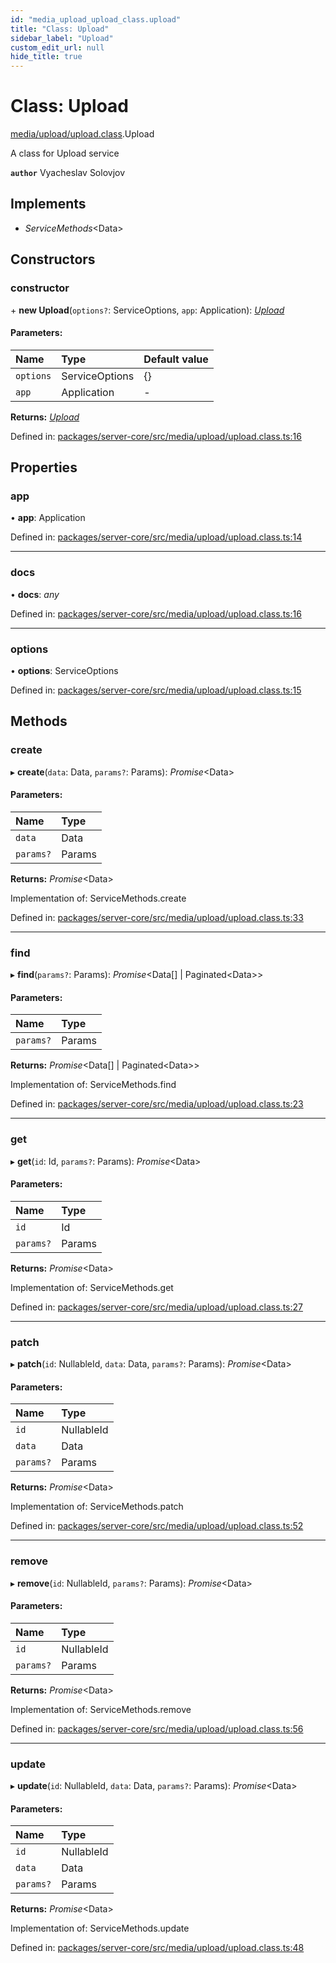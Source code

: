 ```yaml
---
id: "media_upload_upload_class.upload"
title: "Class: Upload"
sidebar_label: "Upload"
custom_edit_url: null
hide_title: true
---
```


# Class: Upload

[media/upload/upload.class](../modules/media_upload_upload_class.md).Upload

A class for Upload service

**`author`** Vyacheslav Solovjov

## Implements

* *ServiceMethods*<Data\>

## Constructors

### constructor

\+ **new Upload**(`options?`: ServiceOptions, `app`: Application): [*Upload*](media_upload_upload_class.upload.md)

#### Parameters:

| Name | Type | Default value |
| :------ | :------ | :------ |
| `options` | ServiceOptions | {} |
| `app` | Application | - |

**Returns:** [*Upload*](media_upload_upload_class.upload.md)

Defined in: [packages/server-core/src/media/upload/upload.class.ts:16](https://github.com/xr3ngine/xr3ngine/blob/2d83606b6/packages/server-core/src/media/upload/upload.class.ts#L16)

## Properties

### app

• **app**: Application

Defined in: [packages/server-core/src/media/upload/upload.class.ts:14](https://github.com/xr3ngine/xr3ngine/blob/2d83606b6/packages/server-core/src/media/upload/upload.class.ts#L14)

___

### docs

• **docs**: *any*

Defined in: [packages/server-core/src/media/upload/upload.class.ts:16](https://github.com/xr3ngine/xr3ngine/blob/2d83606b6/packages/server-core/src/media/upload/upload.class.ts#L16)

___

### options

• **options**: ServiceOptions

Defined in: [packages/server-core/src/media/upload/upload.class.ts:15](https://github.com/xr3ngine/xr3ngine/blob/2d83606b6/packages/server-core/src/media/upload/upload.class.ts#L15)

## Methods

### create

▸ **create**(`data`: Data, `params?`: Params): *Promise*<Data\>

#### Parameters:

| Name | Type |
| :------ | :------ |
| `data` | Data |
| `params?` | Params |

**Returns:** *Promise*<Data\>

Implementation of: ServiceMethods.create

Defined in: [packages/server-core/src/media/upload/upload.class.ts:33](https://github.com/xr3ngine/xr3ngine/blob/2d83606b6/packages/server-core/src/media/upload/upload.class.ts#L33)

___

### find

▸ **find**(`params?`: Params): *Promise*<Data[] \| Paginated<Data\>\>

#### Parameters:

| Name | Type |
| :------ | :------ |
| `params?` | Params |

**Returns:** *Promise*<Data[] \| Paginated<Data\>\>

Implementation of: ServiceMethods.find

Defined in: [packages/server-core/src/media/upload/upload.class.ts:23](https://github.com/xr3ngine/xr3ngine/blob/2d83606b6/packages/server-core/src/media/upload/upload.class.ts#L23)

___

### get

▸ **get**(`id`: Id, `params?`: Params): *Promise*<Data\>

#### Parameters:

| Name | Type |
| :------ | :------ |
| `id` | Id |
| `params?` | Params |

**Returns:** *Promise*<Data\>

Implementation of: ServiceMethods.get

Defined in: [packages/server-core/src/media/upload/upload.class.ts:27](https://github.com/xr3ngine/xr3ngine/blob/2d83606b6/packages/server-core/src/media/upload/upload.class.ts#L27)

___

### patch

▸ **patch**(`id`: NullableId, `data`: Data, `params?`: Params): *Promise*<Data\>

#### Parameters:

| Name | Type |
| :------ | :------ |
| `id` | NullableId |
| `data` | Data |
| `params?` | Params |

**Returns:** *Promise*<Data\>

Implementation of: ServiceMethods.patch

Defined in: [packages/server-core/src/media/upload/upload.class.ts:52](https://github.com/xr3ngine/xr3ngine/blob/2d83606b6/packages/server-core/src/media/upload/upload.class.ts#L52)

___

### remove

▸ **remove**(`id`: NullableId, `params?`: Params): *Promise*<Data\>

#### Parameters:

| Name | Type |
| :------ | :------ |
| `id` | NullableId |
| `params?` | Params |

**Returns:** *Promise*<Data\>

Implementation of: ServiceMethods.remove

Defined in: [packages/server-core/src/media/upload/upload.class.ts:56](https://github.com/xr3ngine/xr3ngine/blob/2d83606b6/packages/server-core/src/media/upload/upload.class.ts#L56)

___

### update

▸ **update**(`id`: NullableId, `data`: Data, `params?`: Params): *Promise*<Data\>

#### Parameters:

| Name | Type |
| :------ | :------ |
| `id` | NullableId |
| `data` | Data |
| `params?` | Params |

**Returns:** *Promise*<Data\>

Implementation of: ServiceMethods.update

Defined in: [packages/server-core/src/media/upload/upload.class.ts:48](https://github.com/xr3ngine/xr3ngine/blob/2d83606b6/packages/server-core/src/media/upload/upload.class.ts#L48)
